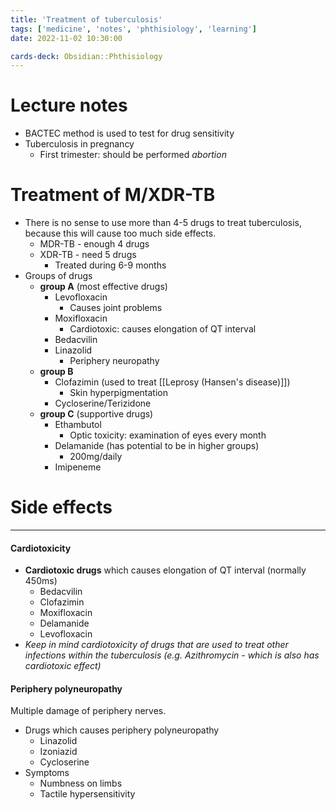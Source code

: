 ```yaml
---
title: 'Treatment of tuberculosis'
tags: ['medicine', 'notes', 'phthisiology', 'learning']
date: 2022-11-02 10:30:00

cards-deck: Obsidian::Phthisiology
---
```

# Lecture notes

- BACTEC method is used to test for drug sensitivity
- Tuberculosis in pregnancy
	- First trimester: should be performed *abortion*

# Treatment of M/XDR-TB
- There is no sense to use more than 4-5 drugs to treat tuberculosis, because this will cause too much side effects.
	- MDR-TB - enough 4 drugs
	- XDR-TB - need 5 drugs
		- Treated during 6-9 months
- Groups of drugs
	- **group A** (most effective drugs)
		- Levofloxacin
			- Causes joint problems
		- Moxifloxacin
			- Cardiotoxic: causes elongation of QT interval
		- Bedacvilin
		- Linazolid
			- Periphery neuropathy
	- **group B**
		- Clofazimin (used to treat [[Leprosy (Hansen's disease)]])
			- Skin hyperpigmentation
		- Cycloserine/Terizidone
	- **group C** (supportive drugs)
		- Ethambutol
			- Optic toxicity: examination of eyes every month
		- Delamanide (has potential to be in higher groups)
			- 200mg/daily
		- Imipeneme


# Side effects
---
#### Cardiotoxicity
- **Cardiotoxic drugs** which causes elongation of QT interval (normally 450ms)
	- Bedacvilin
	- Clofazimin
	- Moxifloxacin
	- Delamanide
	- Levofloxacin
- *Keep in mind cardiotoxicity of drugs that are used to treat other infections within the tuberculosis (e.g. Azithromycin - which is also has cardiotoxic effect)*

#### Periphery polyneuropathy
Multiple damage of periphery nerves.
- Drugs which causes periphery polyneuropathy
	- Linazolid
	- Izoniazid
	- Cycloserine
- Symptoms
	- Numbness on limbs
	- Tactile hypersensitivity
